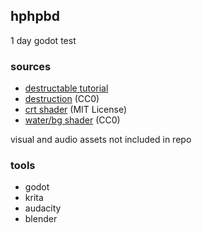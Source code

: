 ## hphpbd

1 day godot test


### sources
- [destructable tutorial](https://www.youtube.com/watch?v=mqlQ06hjtl8)
- [destruction](https://github.com/Jummit/godot-destruction-plugin) (CC0)
- [crt shader](https://godotshaders.com/shader/vhs-and-crt-monitor-effect/) (MIT License)
- [water/bg shader](https://godotshaders.com/shader/stylized-water-shader/) (CC0)

visual and audio assets not included in repo

### tools
- godot
- krita
- audacity
- blender